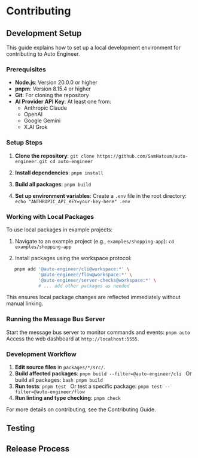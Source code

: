 # Contributing

## Development Setup

This guide explains how to set up a local development environment for contributing to Auto Engineer.

### Prerequisites

- **Node.js**: Version 20.0.0 or higher
- **pnpm**: Version 8.15.4 or higher
- **Git**: For cloning the repository
- **AI Provider API Key**: At least one from:
  - Anthropic Claude
  - OpenAI
  - Google Gemini
  - X.AI Grok

### Setup Steps

1. **Clone the repository**: `git clone https://github.com/SamHatoum/auto-engineer.git cd auto-engineer`

2. **Install dependencies**: `pnpm install`

3. **Build all packages**: `pnpm build`

4. **Set up environment variables**: Create a `.env` file in the root directory: `echo "ANTHROPIC_API_KEY=your-key-here" .env `

### Working with Local Packages

To use local packages in example projects:

1. Navigate to an example project (e.g., `examples/shopping-app`): `cd examples/shopping-app`

2. Install packages using the workspace protocol:

```bash
   pnpm add '@auto-engineer/cli@workspace:*' \
            '@auto-engineer/flow@workspace:*' \
            '@auto-engineer/server-checks@workspace:*' \
            # ... add other packages as needed
```

This ensures local package changes are reflected immediately without manual linking.

### Running the Message Bus Server

Start the message bus server to monitor commands and events: `pnpm auto ` Access the web dashboard at `http://localhost:5555`.

### Development Workflow

1. **Edit source files** in `packages/*/src/`.
2. **Build affected packages**: `pnpm build --filter=@auto-engineer/cli ` Or build all packages: `bash pnpm build `
3. **Run tests**: `pnpm test ` Or test a specific package: `pnpm test --filter=@auto-engineer/flow `
4. **Run linting and type checking**: `pnpm check `

For more details on contributing, see the Contributing Guide.

## Testing

## Release Process
